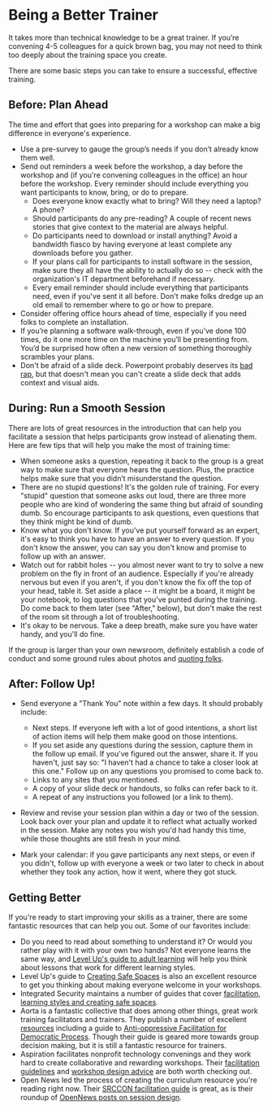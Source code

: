 # Being a Better Trainer
It takes more than technical knowledge to be a great trainer. If you’re convening 4-5 colleagues for a quick brown bag, you may not need to think too deeply about the training space you create.

There are some basic steps you can take to ensure a successful, effective training.

## Before: Plan Ahead
The time and effort that goes into preparing for a workshop can make a big difference in everyone's experience.

+ Use a pre-survey to gauge the group’s needs if you don’t already know them well.
+ Send out reminders a week before the workshop, a day before the workshop and (if you're convening colleagues in the office) an hour before the workshop. Every reminder should include everything you want participants to know, bring, or do to prepare.
  + Does everyone know exactly what to bring? Will they need a laptop? A phone?
  + Should participants do any pre-reading? A couple of recent news stories that give context to the material are always helpful.
  + Do participants need to download or install anything? Avoid a bandwidth fiasco by having everyone at least complete any downloads before you gather.
  + If your plans call for participants to install software in the session, make sure they all have the ability to actually do so -- check with the organization's IT department beforehand if necessary.
  + Every email reminder should include everything that participants need, even if you've sent it all before. Don't make folks dredge up an old email to remember where to go or how to prepare.<br />
+ Consider offering office hours ahead of time, especially if you need folks to complete an installation.
+ If you’re planning a software walk-through, even if you’ve done 100 times, do it one more time on the machine you’ll be presenting from. You’d be surprised how often a new version of something thoroughly scrambles your plans.
+ Don't be afraid of a slide deck. Powerpoint probably deserves its [bad rap](https://duckduckgo.com/?q=powerpoint+makes+you+stupid&t=canonical&ia=web), but that doesn't mean you can't create a slide deck that adds context and visual aids.



## During: Run a Smooth Session
There are lots of great resources in the introduction that can help you facilitate a session that helps participants grow instead of alienating them. Here are few tips that will help you make the most of training time:

+ When someone asks a question, repeating it back to the group is a great way to make sure that everyone hears the question. Plus, the practice helps make sure that you didn’t misunderstand the question.
+ There are no stupid questions! It's the golden rule of training. For every "stupid" question that someone asks out loud, there are three more people who are kind of wondering the same thing but afraid of sounding dumb. So encourage participants to ask questions, even questions that they think might be kind of dumb.
+ Know what you don't know. If you've put yourself forward as an expert, it's easy to think you have to have an answer to every question. If you don't know the answer, you can say you don't know and promise to follow up with an answer.
+ Watch out for rabbit holes -- you almost never want to try to solve a new problem on the fly in front of an audience. Especially if you're already nervous but even if you aren't, if you don't know the fix off the top of your head, table it. Set aside a place -- it might be a board, it might be your notebook, to log questions that you've punted during the training. Do come back to them later (see "After," below), but don't make the rest of the room sit through a lot of troubleshooting.
+ It's okay to be nervous. Take a deep breath, make sure you have water handy, and you'll do fine.


If the group is larger than your own newsroom, definitely establish a code of conduct and some ground rules about photos and [quoting folks](https://www.chathamhouse.org/about/chatham-house-rule).


## After: Follow Up!

+ Send everyone a "Thank You" note within a few days. It should probably include:
  + Next steps. If everyone left with a lot of good intentions, a short list of action items will help them make good on those intentions.
  + If you set aside any questions during the session, capture them in the follow up email. If you've figured out the answer, share it. If you haven't, just say so: "I haven't had a chance to take a closer look at this one."
Follow up on any questions you promised to come back to.
  + Links to any sites that you mentioned.
  + A copy of your slide deck or handouts, so folks can refer back to it.
  + A repeat of any instructions you followed (or a link to them).

+ Review and revise your session plan within a day or two of the session. Look back over your plan and update it to reflect what actually worked in the session. Make any notes you wish you'd had handy this time, while those thoughts are still fresh in your mind.

+ Mark your calendar: if you gave participants any next steps, or even if you didn't, follow up with everyone a week or two later to check in about whether they took any action, how it went, where they got stuck.<br />

## Getting Better

If you're ready to start improving your skills as a trainer, there are some fantastic resources that can help you out. Some of our favorites include:

+ Do you need to read about something to understand it? Or would you rather play with it with your own two hands? Not everyone learns the same way, and [Level Up's guide to adult learning](https://level-up.cc/before-an-event/levelups-approach-to-adult-learning/) will help you think about lessons that work for different learning styles.
+ Level Up's guide to [Creating Safe Spaces](https://level-up.cc/before-an-event/creating-safe-spaces/
) is also an excellent resource to get you thinking about making everyone welcome in your workshops.
+  Integrated Security maintains a number of guides that cover [facilitation, learning styles and creating safe spaces](http://www.integratedsecuritymanual.org/facilitation-method).
+ Aorta is a fantastic collective that does among other things, great work training facilitators and trainers. They publish a number of excellent [resources](http://aorta.coop/resources/) including a guide to [Anti-oppressive Facilitation for Democratic Process](http://aorta.coop/portfolio_page/anti-oppressive-facilitation/). Though their guide is geared more towards group decision making, but it is still a fantastic resource for trainers.
+ Aspiration facilitates nonprofit technology convenings and they work hard to create collaborative and rewarding workshops. Their [facilitation guidelines](https://facilitation.aspirationtech.org/index.php?title=Facilitation:Facilitator_Guidelines
) and [workshop design advice](https://facilitation.aspirationtech.org/index.php?title=Facilitation:Sessions) are both worth checking out.
+ Open News led the process of creating the curriculum resource you're reading right now. Their [SRCCON facilitation guide](https://srccon.org/facilitators/index.html) is great, as is their roundup of [OpenNews posts on session design](https://opennews.org/blog/srccon-session-planning/).
